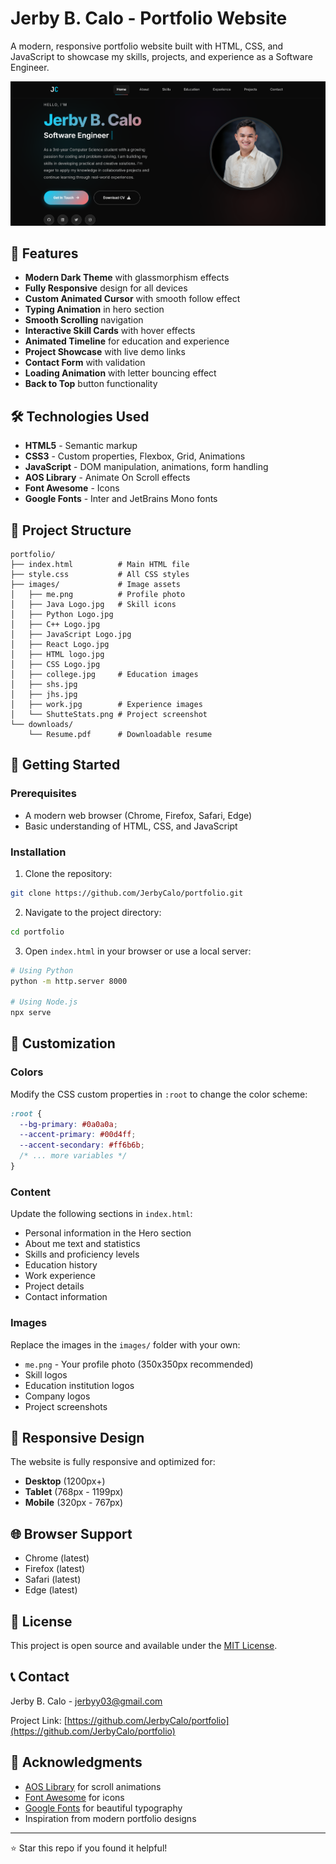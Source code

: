 # Jerby B. Calo - Portfolio Website

A modern, responsive portfolio website built with HTML, CSS, and JavaScript to showcase my skills, projects, and experience as a Software Engineer.

![Portfolio Preview](./portfolio-screenshot.png)

## 🌟 Features

- **Modern Dark Theme** with glassmorphism effects
- **Fully Responsive** design for all devices
- **Custom Animated Cursor** with smooth follow effect
- **Typing Animation** in hero section
- **Smooth Scrolling** navigation
- **Interactive Skill Cards** with hover effects
- **Animated Timeline** for education and experience
- **Project Showcase** with live demo links
- **Contact Form** with validation
- **Loading Animation** with letter bouncing effect
- **Back to Top** button functionality

## 🛠️ Technologies Used

- **HTML5** - Semantic markup
- **CSS3** - Custom properties, Flexbox, Grid, Animations
- **JavaScript** - DOM manipulation, animations, form handling
- **AOS Library** - Animate On Scroll effects
- **Font Awesome** - Icons
- **Google Fonts** - Inter and JetBrains Mono fonts

## 📁 Project Structure

```
portfolio/
├── index.html          # Main HTML file
├── style.css           # All CSS styles
├── images/             # Image assets
│   ├── me.png          # Profile photo
│   ├── Java Logo.jpg   # Skill icons
│   ├── Python Logo.jpg
│   ├── C++ Logo.jpg
│   ├── JavaScript Logo.jpg
│   ├── React Logo.jpg
│   ├── HTML logo.jpg
│   ├── CSS Logo.jpg
│   ├── college.jpg     # Education images
│   ├── shs.jpg
│   ├── jhs.jpg
│   ├── work.jpg        # Experience images
│   └── ShutteStats.png # Project screenshot
└── downloads/
    └── Resume.pdf      # Downloadable resume
```

## 🚀 Getting Started

### Prerequisites

- A modern web browser (Chrome, Firefox, Safari, Edge)
- Basic understanding of HTML, CSS, and JavaScript

### Installation

1. Clone the repository:

```bash
git clone https://github.com/JerbyCalo/portfolio.git
```

2. Navigate to the project directory:

```bash
cd portfolio
```

3. Open `index.html` in your browser or use a local server:

```bash
# Using Python
python -m http.server 8000

# Using Node.js
npx serve
```

## 🎨 Customization

### Colors

Modify the CSS custom properties in `:root` to change the color scheme:

```css
:root {
  --bg-primary: #0a0a0a;
  --accent-primary: #00d4ff;
  --accent-secondary: #ff6b6b;
  /* ... more variables */
}
```

### Content

Update the following sections in `index.html`:

- Personal information in the Hero section
- About me text and statistics
- Skills and proficiency levels
- Education history
- Work experience
- Project details
- Contact information

### Images

Replace the images in the `images/` folder with your own:

- `me.png` - Your profile photo (350x350px recommended)
- Skill logos
- Education institution logos
- Company logos
- Project screenshots

## 📱 Responsive Design

The website is fully responsive and optimized for:

- **Desktop** (1200px+)
- **Tablet** (768px - 1199px)
- **Mobile** (320px - 767px)

## 🌐 Browser Support

- Chrome (latest)
- Firefox (latest)
- Safari (latest)
- Edge (latest)

## 📝 License

This project is open source and available under the [MIT License](LICENSE).

## 📞 Contact

Jerby B. Calo - [jerbyy03@gmail.com](mailto:jerbyy03@gmail.com)

Project Link: [https://github.com/JerbyCalo/portfolio](https://github.com/JerbyCalo/portfolio)

## 🙏 Acknowledgments

- [AOS Library](https://michalsnik.github.io/aos/) for scroll animations
- [Font Awesome](https://fontawesome.com/) for icons
- [Google Fonts](https://fonts.google.com/) for beautiful typography
- Inspiration from modern portfolio designs

---

⭐ Star this repo if you found it helpful!
